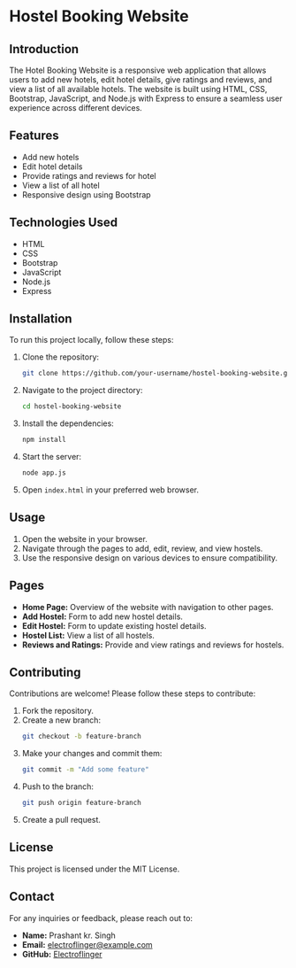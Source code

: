 # Hostel Booking Website

## Introduction
The Hotel Booking Website is a responsive web application that allows users to add new hotels, edit hotel details, give ratings and reviews, and view a list of all available hotels. The website is built using HTML, CSS, Bootstrap, JavaScript, and Node.js with Express to ensure a seamless user experience across different devices.

## Features
- Add new hotels
- Edit hotel details
- Provide ratings and reviews for hotel
- View a list of all hotel
- Responsive design using Bootstrap

## Technologies Used
- HTML
- CSS
- Bootstrap
- JavaScript
- Node.js
- Express

## Installation
To run this project locally, follow these steps:

1. Clone the repository:
    ```bash
    git clone https://github.com/your-username/hostel-booking-website.git
    ```
2. Navigate to the project directory:
    ```bash
    cd hostel-booking-website
    ```
3. Install the dependencies:
    ```bash
    npm install
    ```
4. Start the server:
    ```bash
    node app.js
    ```
5. Open `index.html` in your preferred web browser.

## Usage
1. Open the website in your browser.
2. Navigate through the pages to add, edit, review, and view hostels.
3. Use the responsive design on various devices to ensure compatibility.

## Pages
- **Home Page:** Overview of the website with navigation to other pages.
- **Add Hostel:** Form to add new hostel details.
- **Edit Hostel:** Form to update existing hostel details.
- **Hostel List:** View a list of all hostels.
- **Reviews and Ratings:** Provide and view ratings and reviews for hostels.

## Contributing
Contributions are welcome! Please follow these steps to contribute:

1. Fork the repository.
2. Create a new branch:
    ```bash
    git checkout -b feature-branch
    ```
3. Make your changes and commit them:
    ```bash
    git commit -m "Add some feature"
    ```
4. Push to the branch:
    ```bash
    git push origin feature-branch
    ```
5. Create a pull request.

## License
This project is licensed under the MIT License.

## Contact
For any inquiries or feedback, please reach out to:
- **Name:** Prashant kr. Singh
- **Email:** electroflinger@example.com
- **GitHub:** [Electroflinger](https://github.com/Electroflinger)
